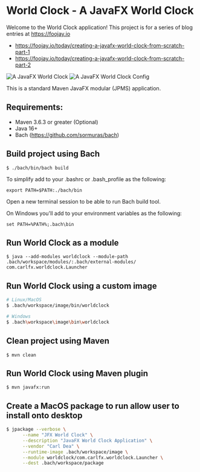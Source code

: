 # World Clock - A JavaFX World Clock
Welcome to the World Clock application! This project is for a series of blog entries at https://foojay.io  

- https://foojay.io/today/creating-a-javafx-world-clock-from-scratch-part-1
- https://foojay.io/today/creating-a-javafx-world-clock-from-scratch-part-2

![A JavaFX World Clock](https://github.com/carldea/worldclock/blob/main/world-clock-part1_1.png?raw=true)
![A JavaFX World Clock Config](https://github.com/carldea/worldclock/blob/main/world-clock-part3_1.png?raw=true)

This is a standard Maven JavaFX modular (JPMS) application.

## Requirements:
- Maven 3.6.3 or greater (Optional)
- Java 16+
- Bach (https://github.com/sormuras/bach)

## Build project using Bach

`$ ./bach/bin/bach build`

To simplify add to your .bashrc or .bash_profile as the following:

`export PATH=$PATH:./bach/bin`

Open a new terminal session to be able to run Bach build tool.

On Windows you'll add to your environment variables as the following:

`set PATH=%PATH%;.bach\bin`

## Run World Clock as a module 

`$ java --add-modules worldclock --module-path .bach/workspace/modules/:.bach/external-modules/ com.carlfx.worldclock.Launcher`

## Run World Clock using a custom image

```bash
# Linux/MacOS
$ .bach/workspace/image/bin/worldclock
```

```bash
# Windows 
$ .bach\workspace\image\bin\worldclock
```

## Clean project using Maven

`$ mvn clean`

## Run World Clock using Maven plugin

`$ mvn javafx:run`

## Create a MacOS package to run allow user to install onto desktop

```bash
$ jpackage --verbose \
      --name "JFX World Clock" \
      --description "JavaFX World Clock Application" \
      --vendor "Carl Dea" \
      --runtime-image .bach/workspace/image \
      --module worldclock/com.carlfx.worldclock.Launcher \
      --dest .bach/workspace/package
```

